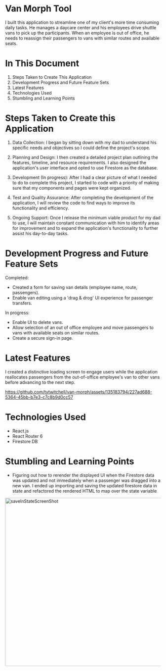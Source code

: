 # Van Morph Tool

I built this application to streamline one of my client's more time consuming daily tasks. He manages a daycare center and his employees drive shuttle vans to pick up the participants. When an employee is out of office, he needs to reassign their passengers to vans with similar routes and available seats.

# In This Document

1) Steps Taken to Create This Application
2) Development Progress and Future Feature Sets
3) Latest Features
4) Technologies Used
5) Stumbling and Learning Points


# Steps Taken to Create this Application

1) Data Collection: I began by sitting down with my dad to understand his specific needs and objectives so I could define the project's scope.

2) Planning and Design: I then created a detailed project plan outlining the features, timeline, and resource requirements. I also designed the application's user interface and opted to use Firestore as the database.

3) Development (In progress): After I had a clear picture of what I needed to do to complete this project, I started to code with a priority of making sure that my components and pages were kept organized. 

4) Test and Quality Assurance: After completing the development of the application, I will review the code to find ways to improve its functionality and efficiency.

5) Ongoing Support: Once I release the minimum viable product for my dad to use, I will maintain constant communication with him to identify areas for improvement and to expand the application's functionality to further assist his day-to-day tasks.


# Development Progress and Future Feature Sets

Completed: 
- Created a form for saving van details (employee name, route, passengers).
- Enable van editing using a 'drag & drog' UI experience for passenger transfers.

In progress: 
- Enable UI to delete vans.
- Allow selection of an out of office employee and move passengers to vans with available seats on similar routes.
- Create a secure sign-in page.

# Latest Features

I created a distinctive loading screen to engage users while the application reallocates passengers from the out-of-office employee's van to other vans before advancing to the next step.

https://github.com/tytwitchell/van-morph/assets/135183794/227ad688-5364-45bb-b7e3-c7c8b9d0cc57


# Technologies Used

- React.js
- React Router 6
- Firestore DB


# Stumbling and Learning Points

- Figuring out how to rerender the displayed UI when the Firestore data was updated and not immediately when a passenger was dragged into a new van. I ended up importing and saving the updated firestore data in state and refactored the rendered HTML to map over the state variable

<img width="543" alt="saveInStateScreenShot" src="https://github.com/tytwitchell/van-morph/assets/135183794/c456a987-d118-4979-8fe0-3d15b5051527">



